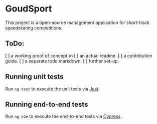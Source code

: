 # GoudSport
This project is a open-source management application for short-track speedskating competitions.

## ToDo:
[ ] a working proof of concept.\n
[ ] an actual readme.
[ ] a contribution guide.
[ ] a seperate todo markdown.
[ ] further set-up.

## Running unit tests

Run `ng test` to execute the unit tests via [Jest](https://karma-runner.github.io).

## Running end-to-end tests

Run `ng e2e` to execute the end-to-end tests via [Cypress](http://www.protractortest.org/).
